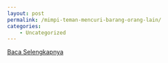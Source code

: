 ```yaml
---
layout: post
permalink: /mimpi-teman-mencuri-barang-orang-lain/
categories:
    - Uncategorized
---
```


[Baca Selengkapnya](/03)